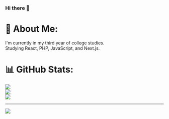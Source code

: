 ### Hi there 👋
# 💫 About Me:
I'm currently in my third year of college studies.<br>Studying React, PHP, JavaScript, and Next.js.

# 📊 GitHub Stats:
![](https://github-readme-stats.vercel.app/api?username=Kernoonusi&theme=dark&hide_border=false&include_all_commits=false&count_private=false)<br/>
![](https://github-readme-streak-stats.herokuapp.com/?user=Kernoonusi&theme=dark&hide_border=false)<br/>
![](https://github-readme-stats.vercel.app/api/top-langs/?username=Kernoonusi&theme=dark&hide_border=false&include_all_commits=false&count_private=false&layout=compact)

---
[![](https://visitcount.itsvg.in/api?id=Kernoonusi&icon=0&color=0)](https://visitcount.itsvg.in)
